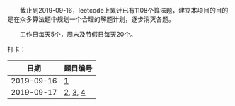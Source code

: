 　　截止到2019-09-16，leetcode上累计已有1108个算法题，建立本项目的目的是在众多算法题中规划一个合理的解题计划，逐步消灭各题。

　　工作日每天5个，周末及节假日每天20个。

打卡：

| 日期 | 题目编号 |
|---|---|
| 2019-09-16 | [1](../../../README.md) |
| 2019-09-17 | [2](../../../README.md), [3](../../../README.md), [4](../../../README.md) |